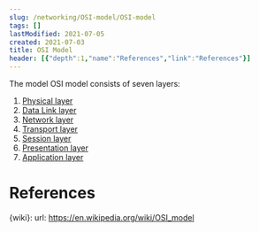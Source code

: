 ```yaml
---
slug: /networking/OSI-model/OSI-model
tags: []
lastModified: 2021-07-05
created: 2021-07-03
title: OSI Model
header: [{"depth":1,"name":"References","link":"References"}]
---
```


The model OSI model consists of seven layers:
1. [Physical layer ](physical)
2. [Data Link layer](data-link)
3. [Network layer](network)
4. [Transport layer](transport)
5. [Session layer](session)
6. [Presentation layer](presentation)
7. [Application layer](application)

# References

{wiki}:
    url: https://en.wikipedia.org/wiki/OSI_model